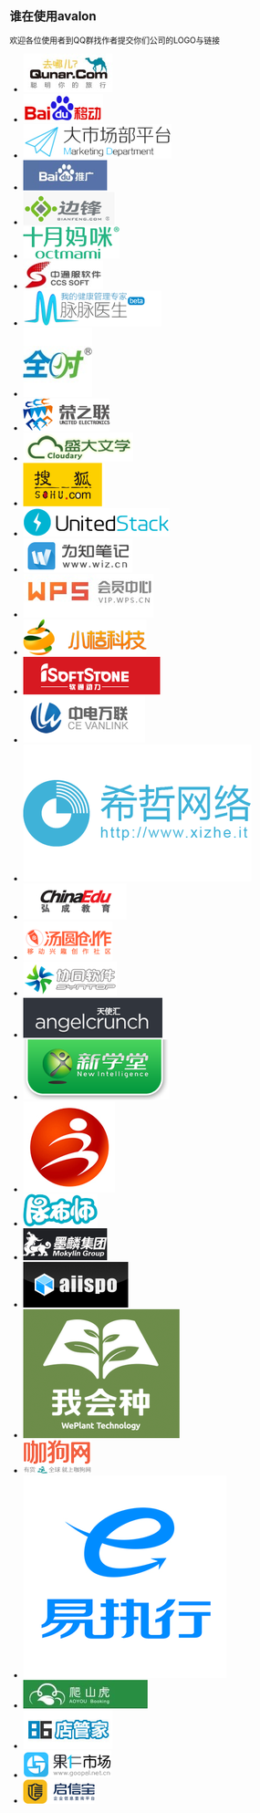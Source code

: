 <div classs="prejects-header">
<h2>谁在使用avalon</h2>

<p>欢迎各位使用者到QQ群找作者提交你们公司的LOGO与链接</p>
</div>

<div class="row jumbotron"><ul class="logos" ms-controller="logos"><!--ms-for:el in @logos--><li><a  target="_blank" href="http://www.qunar.com/"><img  src="styles/logos/qunar.jpg"><!--[if lt IE 8]><span></span><![endif]--></a></li><!--for631075401544--><li><a  target="_blank" href="http://wuxian.baidu.com/"><img  src="styles/logos/wuxian.baidu.jpg"><!--[if lt IE 8]><span></span><![endif]--></a></li><!--for631075401544--><li><a  target="_blank" href="javascript:void 0"><img  src="styles/logos/market.baidu.jpg"><!--[if lt IE 8]><span></span><![endif]--></a></li><!--for631075401544--><li><a  target="_blank" href="http://tuiguang.baidu.com"><img  src="styles/logos/baidutuiguang.jpeg"><!--[if lt IE 8]><span></span><![endif]--></a></li><!--for631075401544--><li><a  target="_blank" href="http://www.bianfeng.com/"><img  src="styles/logos/bianfeng.png"><!--[if lt IE 8]><span></span><![endif]--></a></li><!--for631075401544--><li><a  target="_blank" href="http://octmami.com/"><img  src="styles/logos/octmami_logo.png"><!--[if lt IE 8]><span></span><![endif]--></a></li><!--for631075401544--><li><a  target="_blank" href="http://www.ccssoft.com.cn/"><img  src="styles/logos/ccssoft.jpg"><!--[if lt IE 8]><span></span><![endif]--></a></li><!--for631075401544--><li><a  target="_blank" href="http://www.maimaiys.com/"><img  src="styles/logos/maimaiys.png"><!--[if lt IE 8]><span></span><![endif]--></a></li><!--for631075401544--><li><a  target="_blank" href="http://www.quanshi.com/"><img  src="styles/logos/quanshi_logo.jpg"><!--[if lt IE 8]><span></span><![endif]--></a></li><!--for631075401544--><li><a  target="_blank" href="http://www.ronglian.com/"><img  src="styles/logos/ronglian.png"><!--[if lt IE 8]><span></span><![endif]--></a></li><!--for631075401544--><li><a  target="_blank" href="http://www.cloudary.com.cn/"><img  src="styles/logos/sdl_logo.png"><!--[if lt IE 8]><span></span><![endif]--></a></li><!--for631075401544--><li><a  target="_blank" href="http://www.sohu.com/"><img  src="styles/logos/sohulogo.png"><!--[if lt IE 8]><span></span><![endif]--></a></li><!--for631075401544--><li><a  target="_blank" href="http://www.ustack.com/"><img  src="styles/logos/ustack.png"><!--[if lt IE 8]><span></span><![endif]--></a></li><!--for631075401544--><li><a  target="_blank" href="https://note.wiz.cn/"><img  src="styles/logos/wiz.jpg"><!--[if lt IE 8]><span></span><![endif]--></a></li><!--for631075401544--><li><a  target="_blank" href="https://vip.wps.cn/"><img  src="styles/logos/wps.jpg"><!--[if lt IE 8]><span></span><![endif]--></a></li><!--for631075401544--><li><a  target="_blank" href="http://www.xiaojukeji.com/website/index.html"><img  src="styles/logos/xiaojukeji.png"><!--[if lt IE 8]><span></span><![endif]--></a></li><!--for631075401544--><li><a  target="_blank" href="http://www.isoftstone.com/cn/industries/insurance.aspx?id=insurance"><img  src="styles/logos/isoftstone.png"><!--[if lt IE 8]><span></span><![endif]--></a></li><!--for631075401544--><li><a  target="_blank" href="http://www.cevlink.com/"><img  src="styles/logos/cevlink.png"><!--[if lt IE 8]><span></span><![endif]--></a></li><!--for631075401544--><li><a  target="_blank" href="http://xizhe.it"><img  src="styles/logos/xiezhe.png"><!--[if lt IE 8]><span></span><![endif]--></a></li><!--for631075401544--><li><a  target="_blank" href="http://www.chinaedu.net/"><img  src="styles/logos/chinaedu.jpg"><!--[if lt IE 8]><span></span><![endif]--></a></li><!--for631075401544--><li><a  target="_blank" href="http://itangyuan.com"><img  src="styles/logos/itangyuan.png"><!--[if lt IE 8]><span></span><![endif]--></a></li><!--for631075401544--><li><a  target="_blank" href="http://www.syntop.com"><img  src="styles/logos/syntop_logo.png"><!--[if lt IE 8]><span></span><![endif]--></a></li><!--for631075401544--><li><a  target="_blank" href="http://angelcrunch.com/"><img  src="styles/logos/angelcrunch.png"><!--[if lt IE 8]><span></span><![endif]--></a></li><!--for631075401544--><li><a  target="_blank" href="http://www.newwwedu.com/"><img  src="styles/logos/newwwedu.png"><!--[if lt IE 8]><span></span><![endif]--></a></li><!--for631075401544--><li><a  target="_blank" href="http://crmdemo.vcb.cn/loginview.aspx?ReturnUrl=/default.aspx"><img  src="styles/logos/vcb.jpg"><!--[if lt IE 8]><span></span><![endif]--></a></li><!--for631075401544--><li><a  target="_blank" href="http://www.niaobushi360.com/"><img  src="styles/logos/niaobushi.png"><!--[if lt IE 8]><span></span><![endif]--></a></li><!--for631075401544--><li><a  target="_blank" href="http://www.mokylin.com/"><img  src="styles/logos/mokylin.png"><!--[if lt IE 8]><span></span><![endif]--></a></li><!--for631075401544--><li><a  target="_blank" href="http://aiispo.cn/"><img  src="styles/logos/aiispo.jpg"><!--[if lt IE 8]><span></span><![endif]--></a></li><!--for631075401544--><li><a  target="_blank" href="http://www.wohuizhong.com/"><img  src="styles/logos/wohuizhong.png"><!--[if lt IE 8]><span></span><![endif]--></a></li><!--for631075401544--><li><a  target="_blank" href="http://www.cargopm.com/dzg-system-front/#!/home"><img  src="styles/logos/kagou.png"><!--[if lt IE 8]><span></span><![endif]--></a></li><!--for631075401544--><li><a  target="_blank" href="http://www.easyzhx.com/"><img  src="styles/logos/easyzhx.png"><!--[if lt IE 8]><span></span><![endif]--></a></li><!--for631075401544--><li><a  target="_blank" href="http://www.aoyou.com/"><img  src="styles/logos/aoyou.jpg"><!--[if lt IE 8]><span></span><![endif]--></a></li><!--for631075401544--><li><a  target="_blank" href="http://shop.86583.com/Login"><img  src="styles/logos/86shop.jpg"><!--[if lt IE 8]><span></span><![endif]--></a></li><!--for631075401544--><li><a  target="_blank" href="https://www.goopal.com.cn/wx/about-us.html"><img  src="styles/logos/goopal.png"><!--[if lt IE 8]><span></span><![endif]--></a></li><!--for631075401544--><li><a  target="_blank" href="http://www.qixin.com/"><img  src="styles/logos/qixin.png"><!--[if lt IE 8]><span></span><![endif]--></a></li><!--for631075401544--><!--ms-for-end:--></ul>
</div>
